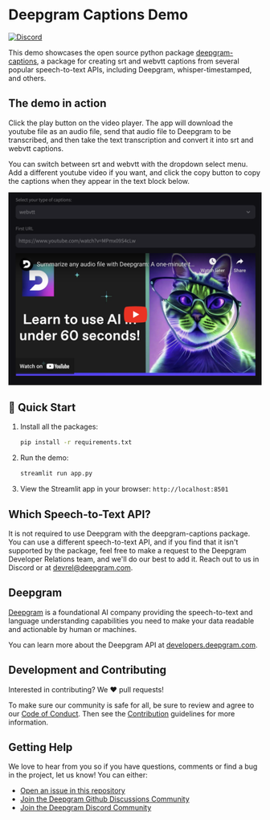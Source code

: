 # Deepgram Captions Demo

[![Discord](https://dcbadge.vercel.app/api/server/xWRaCDBtW4?style=flat)](https://discord.gg/xWRaCDBtW4)

This demo showcases the open source python package [deepgram-captions](https://github.com/deepgram/deepgram-python-captions), a package for creating srt and webvtt captions from several popular speech-to-text APIs, including Deepgram, whisper-timestamped, and others.

## The demo in action

Click the play button on the video player. The app will download the youtube file as an audio file, send that audio file to Deepgram to be transcribed, and then take the text transcription and convert it into srt and webvtt captions.

You can switch between srt and webvtt with the dropdown select menu. Add a different youtube video if you want, and click the copy button to copy the captions when they appear in the text block below.

![Captions demo video player](./assets/captions_demo.png)

## 🚀 Quick Start

1. Install all the packages:
   ```bash
   pip install -r requirements.txt
   ```
2. Run the demo:
   ```bash
   streamlit run app.py
   ```
3. View the Streamlit app in your browser: `http://localhost:8501`

## Which Speech-to-Text API?

It is not required to use Deepgram with the deepgram-captions package. You can use a different speech-to-text API, and if you find that it isn't supported by the package, feel free to make a request to the Deepgram Developer Relations team, and we'll do our best to add it. Reach out to us in Discord or at devrel@deepgram.com.

## Deepgram

[Deepgram](https://deepgram.com/) is a foundational AI company providing the speech-to-text and language understanding capabilities you need to make your data readable and actionable by human or machines.

You can learn more about the Deepgram API at [developers.deepgram.com](https://developers.deepgram.com/docs).

## Development and Contributing

Interested in contributing? We ❤️ pull requests!

To make sure our community is safe for all, be sure to review and agree to our
[Code of Conduct](./.github/CODE_OF_CONDUCT.md). Then see the
[Contribution](./.github/CONTRIBUTING.md) guidelines for more information.

## Getting Help

We love to hear from you so if you have questions, comments or find a bug in the
project, let us know! You can either:

- [Open an issue in this repository](https://github.com/deepgram/[reponame]/issues/new)
- [Join the Deepgram Github Discussions Community](https://github.com/orgs/deepgram/discussions)
- [Join the Deepgram Discord Community](https://discord.gg/xWRaCDBtW4)

[license]: LICENSE.txt
